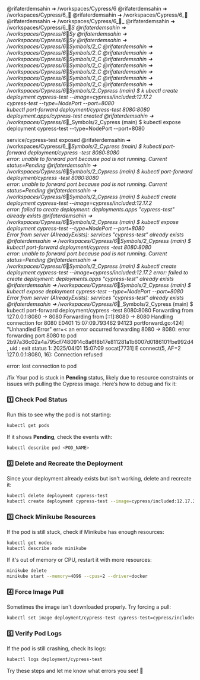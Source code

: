 @rifaterdemsahin ➜ /workspaces/Cypress/6
@rifaterdemsahin ➜ /workspaces/Cypress/6_🔣
@rifaterdemsahin ➜ /workspaces/Cypress/6_🔣
@rifaterdemsahin ➜ /workspaces/Cypress/6_🔣_
@rifaterdemsahin ➜ /workspaces/Cypress/6_🔣_S
@rifaterdemsahin ➜ /workspaces/Cypress/6_🔣_Sy
@rifaterdemsahin ➜ /workspaces/Cypress/6_🔣_Sy
@rifaterdemsahin ➜ /workspaces/Cypress/6_🔣_Symbols/2_C
@rifaterdemsahin ➜ /workspaces/Cypress/6_🔣_Symbols/2_C
@rifaterdemsahin ➜ /workspaces/Cypress/6_🔣_Symbols/2_C
@rifaterdemsahin ➜ /workspaces/Cypress/6_🔣_Symbols/2_C
@rifaterdemsahin ➜ /workspaces/Cypress/6_🔣_Symbols/2_C
@rifaterdemsahin ➜ /workspaces/Cypress/6_🔣_Symbols/2_C
@rifaterdemsahin ➜ /workspaces/Cypress/6_🔣_Symbols/2_C
@rifaterdemsahin ➜ /workspaces/Cypress/6_🔣_Symbols/2_Cypress (main) $ k
ubectl create deployment cypress-test --image=cypress/included:12.17.2  
cypress-test --type=NodePort --port=8080  
kubectl port-forward deployment/cypress-test 8080:8080  deployment.apps/cypress-test created
@rifaterdemsahin ➜ /workspaces/Cypress/6_🔣_Symbols/2_Cypress (main) $ kubectl expose deployment cypress-test 
--type=NodePort --port=8080  

service/cypress-test exposed
@rifaterdemsahin ➜ /workspaces/Cypress/6_🔣_Symbols/2_Cypress (main) $ kubectl port-forward deployment/cypress
-test 8080:8080  
error: unable to forward port because pod is not running. Current status=Pending
@rifaterdemsahin ➜ /workspaces/Cypress/6_🔣_Symbols/2_Cypress (main) $ kubectl port-forward deployment/cypress
-test 8080:8080  
error: unable to forward port because pod is not running. Current status=Pending
@rifaterdemsahin ➜ /workspaces/Cypress/6_🔣_Symbols/2_Cypress (main) $ kubectl create deployment cypress-test 
--image=cypress/included:12.17.2  
error: failed to create deployment: deployments.apps "cypress-test" already exists
@rifaterdemsahin ➜ /workspaces/Cypress/6_🔣_Symbols/2_Cypress (main) $ kubectl expose deployment cypress-test 
--type=NodePort --port=8080  
Error from server (AlreadyExists): services "cypress-test" already exists
@rifaterdemsahin ➜ /workspaces/Cypress/6_🔣_Symbols/2_Cypress (main) $ kubectl port-forward deployment/cypress
-test 8080:8080  
error: unable to forward port because pod is not running. Current status=Pending
@rifaterdemsahin ➜ /workspaces/Cypress/6_🔣_Symbols/2_Cypress (main) $ kubectl create deployment cypress-test 
--image=cypress/included:12.17.2
error: failed to create deployment: deployments.apps "cypress-test" already exists
@rifaterdemsahin ➜ /workspaces/Cypress/6_🔣_Symbols/2_Cypress (main) $ kubectl expose deployment cypress-test 
--type=NodePort --port=8080
Error from server (AlreadyExists): services "cypress-test" already exists
@rifaterdemsahin ➜ /workspaces/Cypress/6_🔣_Symbols/2_Cypress (main) $ kubectl port-forward deployment/cypress
-test 8080:8080
Forwarding from 127.0.0.1:8080 -> 8080
Forwarding from [::1]:8080 -> 8080
Handling connection for 8080
E0401 15:07:09.793462   94123 portforward.go:424] "Unhandled Error" err=<
        an error occurred forwarding 8080 -> 8080: error forwarding port 8080 to pod 2b97a36c02a4a795cf7480914c8a6f8b17e811281a1b6007d0186101fbe992d4, uid : exit status 1: 2025/04/01 15:07:09 socat[7731] E connect(5, AF=2 127.0.0.1:8080, 16): Connection refused
 >
error: lost connection to pod

/fix
Your pod is stuck in **Pending** status, likely due to resource constraints or issues with pulling the Cypress image. Here’s how to debug and fix it:

### 1️⃣ **Check Pod Status**
Run this to see why the pod is not starting:
```sh
kubectl get pods
```
If it shows **Pending**, check the events with:
```sh
kubectl describe pod <POD_NAME>
```

### 2️⃣ **Delete and Recreate the Deployment**
Since your deployment already exists but isn't working, delete and recreate it:
```sh
kubectl delete deployment cypress-test
kubectl create deployment cypress-test --image=cypress/included:12.17.2
```

### 3️⃣ **Check Minikube Resources**
If the pod is still stuck, check if Minikube has enough resources:
```sh
kubectl get nodes
kubectl describe node minikube
```
If it's out of memory or CPU, restart it with more resources:
```sh
minikube delete
minikube start --memory=4096 --cpus=2 --driver=docker
```

### 4️⃣ **Force Image Pull**
Sometimes the image isn't downloaded properly. Try forcing a pull:
```sh
kubectl set image deployment/cypress-test cypress-test=cypress/included:12.17.2 --record
```

### 5️⃣ **Verify Pod Logs**
If the pod is still crashing, check its logs:
```sh
kubectl logs deployment/cypress-test
```

Try these steps and let me know what errors you see! 🚀
